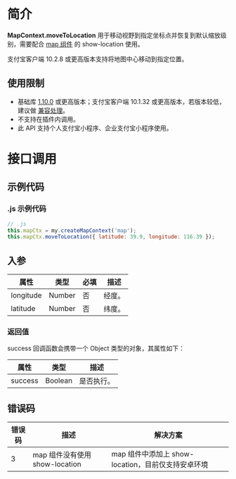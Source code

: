 # 简介

**MapContext.moveToLocation** 用于移动视野到指定坐标点并恢复到默认缩放级别，需要配合 [map 组件](/mini/component/map) 的 show-location 使用。

支付宝客户端 10.2.8 或更高版本支持将地图中心移动到指定位置。

## 使用限制

- 基础库 [1.10.0](https://opendocs.alipay.com/mini/framework/lib) 或更高版本；支付宝客户端 10.1.32 或更高版本，若版本较低，建议做 [兼容处理](https://opendocs.alipay.com/mini/framework/compatibility)。
- 不支持在插件内调用。
- 此 API 支持个人支付宝小程序、企业支付宝小程序使用。

# 接口调用

## 示例代码

### .js 示例代码

```javascript
// .js
this.mapCtx = my.createMapContext('map');
this.mapCtx.moveToLocation({ latitude: 39.9, longitude: 116.39 });
```

## 入参

| **属性**  | **类型** | **必填** | **描述** |
| --------- | -------- | -------- | -------- |
| longitude | Number   | 否       | 经度。   |
| latitude  | Number   | 否       | 纬度。   |


### 返回值

success 回调函数会携带一个 Object 类型的对象，其属性如下：

| **属性** | **类型** | **描述**     |
| -------- | -------- | ------------ |
| success     | Boolean   | 是否执行。 |

## 错误码

| **错误码** | **描述**       | **解决方案**                               |
| ---------- | -------------- | ------------------------------------------ |
| 3        | map 组件没有使用 show-location | map 组件中添加上 show-location，目前仅支持安卓环境 |
